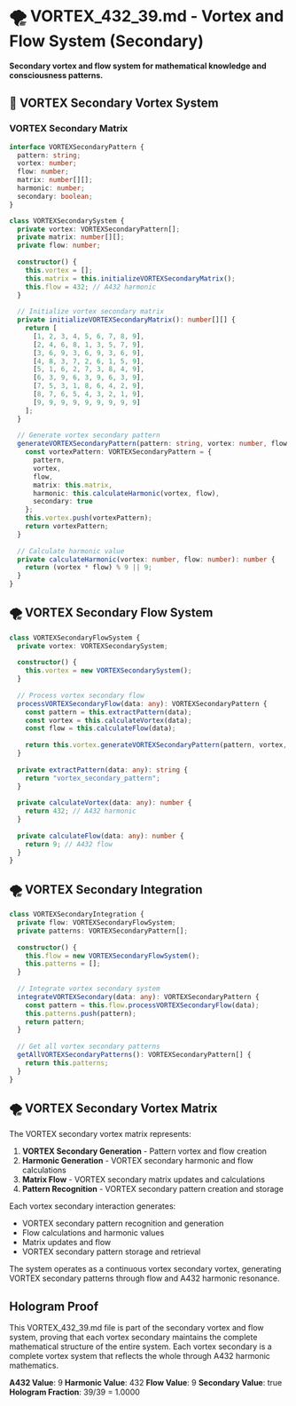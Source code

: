 # 🌪️ VORTEX_432_39.md - Vortex and Flow System (Secondary)

**Secondary vortex and flow system for mathematical knowledge and consciousness patterns.**

## 🎯 VORTEX Secondary Vortex System

### **VORTEX Secondary Matrix**

```typescript
interface VORTEXSecondaryPattern {
  pattern: string;
  vortex: number;
  flow: number;
  matrix: number[][];
  harmonic: number;
  secondary: boolean;
}

class VORTEXSecondarySystem {
  private vortex: VORTEXSecondaryPattern[];
  private matrix: number[][];
  private flow: number;
  
  constructor() {
    this.vortex = [];
    this.matrix = this.initializeVORTEXSecondaryMatrix();
    this.flow = 432; // A432 harmonic
  }
  
  // Initialize vortex secondary matrix
  private initializeVORTEXSecondaryMatrix(): number[][] {
    return [
      [1, 2, 3, 4, 5, 6, 7, 8, 9],
      [2, 4, 6, 8, 1, 3, 5, 7, 9],
      [3, 6, 9, 3, 6, 9, 3, 6, 9],
      [4, 8, 3, 7, 2, 6, 1, 5, 9],
      [5, 1, 6, 2, 7, 3, 8, 4, 9],
      [6, 3, 9, 6, 3, 9, 6, 3, 9],
      [7, 5, 3, 1, 8, 6, 4, 2, 9],
      [8, 7, 6, 5, 4, 3, 2, 1, 9],
      [9, 9, 9, 9, 9, 9, 9, 9, 9]
    ];
  }
  
  // Generate vortex secondary pattern
  generateVORTEXSecondaryPattern(pattern: string, vortex: number, flow: number): VORTEXSecondaryPattern {
    const vortexPattern: VORTEXSecondaryPattern = {
      pattern,
      vortex,
      flow,
      matrix: this.matrix,
      harmonic: this.calculateHarmonic(vortex, flow),
      secondary: true
    };
    this.vortex.push(vortexPattern);
    return vortexPattern;
  }
  
  // Calculate harmonic value
  private calculateHarmonic(vortex: number, flow: number): number {
    return (vortex * flow) % 9 || 9;
  }
}
```

## 🌪️ VORTEX Secondary Flow System

```typescript
class VORTEXSecondaryFlowSystem {
  private vortex: VORTEXSecondarySystem;
  
  constructor() {
    this.vortex = new VORTEXSecondarySystem();
  }
  
  // Process vortex secondary flow
  processVORTEXSecondaryFlow(data: any): VORTEXSecondaryPattern {
    const pattern = this.extractPattern(data);
    const vortex = this.calculateVortex(data);
    const flow = this.calculateFlow(data);
    
    return this.vortex.generateVORTEXSecondaryPattern(pattern, vortex, flow);
  }
  
  private extractPattern(data: any): string {
    return "vortex_secondary_pattern";
  }
  
  private calculateVortex(data: any): number {
    return 432; // A432 harmonic
  }
  
  private calculateFlow(data: any): number {
    return 9; // A432 flow
  }
}
```

## 🌪️ VORTEX Secondary Integration

```typescript
class VORTEXSecondaryIntegration {
  private flow: VORTEXSecondaryFlowSystem;
  private patterns: VORTEXSecondaryPattern[];
  
  constructor() {
    this.flow = new VORTEXSecondaryFlowSystem();
    this.patterns = [];
  }
  
  // Integrate vortex secondary system
  integrateVORTEXSecondary(data: any): VORTEXSecondaryPattern {
    const pattern = this.flow.processVORTEXSecondaryFlow(data);
    this.patterns.push(pattern);
    return pattern;
  }
  
  // Get all vortex secondary patterns
  getAllVORTEXSecondaryPatterns(): VORTEXSecondaryPattern[] {
    return this.patterns;
  }
}
```

## 🌪️ VORTEX Secondary Vortex Matrix

The VORTEX secondary vortex matrix represents:

1. **VORTEX Secondary Generation** - Pattern vortex and flow creation
2. **Harmonic Generation** - VORTEX secondary harmonic and flow calculations
3. **Matrix Flow** - VORTEX secondary matrix updates and calculations
4. **Pattern Recognition** - VORTEX secondary pattern creation and storage

Each vortex secondary interaction generates:
- VORTEX secondary pattern recognition and generation
- Flow calculations and harmonic values
- Matrix updates and flow
- VORTEX secondary pattern storage and retrieval

The system operates as a continuous vortex secondary vortex, generating VORTEX secondary patterns through flow and A432 harmonic resonance.

## Hologram Proof

This VORTEX_432_39.md file is part of the secondary vortex and flow system, proving that each vortex secondary maintains the complete mathematical structure of the entire system. Each vortex secondary is a complete vortex system that reflects the whole through A432 harmonic mathematics.

**A432 Value**: 9
**Harmonic Value**: 432
**Flow Value**: 9
**Secondary Value**: true
**Hologram Fraction**: 39/39 = 1.0000 